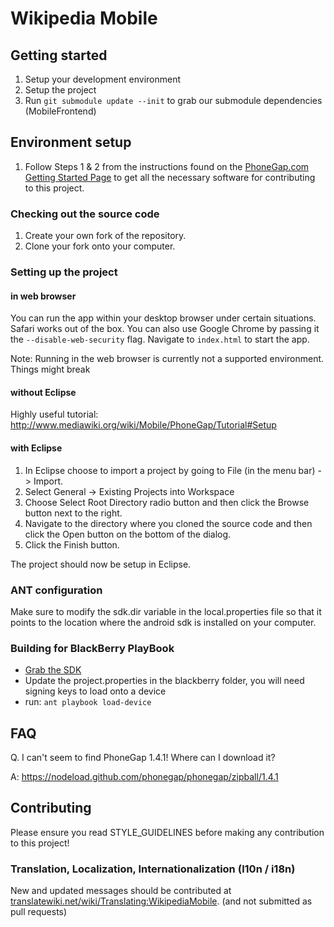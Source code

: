 # Wikipedia Mobile

## Getting started

1. Setup your development environment
2. Setup the project
3. Run `git submodule update --init` to grab our submodule dependencies (MobileFrontend)

## Environment setup

1. Follow Steps 1 & 2 from the instructions found on the [PhoneGap.com Getting Started Page][phonegap-gettingstarted] to get all the necessary software for contributing to this project.

### Checking out the source code

1. Create your own fork of the repository.
2. Clone your fork onto your computer.
                            
### Setting up the project

#### in web browser
You can run the app within your desktop browser under certain situations. Safari works out of the box. You can also use Google Chrome by passing it the `--disable-web-security` flag. Navigate to `index.html` to start the app. 

Note: Running in the web browser is currently not a supported environment. Things might break

#### without Eclipse

Highly useful tutorial:
http://www.mediawiki.org/wiki/Mobile/PhoneGap/Tutorial#Setup

#### with Eclipse

1. In Eclipse choose to import a project by going to File (in the menu bar) -> Import.
2. Select General -> Existing Projects into Workspace	
3. Choose Select Root Directory radio button and then click the Browse button next to the right. 
4. Navigate to the directory where you cloned the source code and then click the Open button on the bottom of the dialog.
5. Click the Finish button.

The project should now be setup in Eclipse.

### ANT configuration

Make sure to modify the sdk.dir variable in the local.properties file so that it points to the location where the android sdk is installed on your computer.

### Building for BlackBerry PlayBook

- [Grab the SDK][playbook-sdk]
- Update the project.properties in the blackberry folder, you will need signing keys to load onto a device
- run: `ant playbook load-device`

## FAQ
                    
Q. I can&#39;t seem to find PhoneGap 1.4.1! Where can I download it?

A: https://nodeload.github.com/phonegap/phonegap/zipball/1.4.1

## Contributing
Please ensure you read STYLE_GUIDELINES before making any contribution to this project!

### Translation, Localization, Internationalization (l10n / i18n)

New and updated messages should be contributed at [translatewiki.net/wiki/Translating:WikipediaMobile][Translating-WikipediaMobile]. (and not submitted as pull requests)

[phonegap-gettingstarted]: http://www.phonegap.com/start
[playbook-sdk]: https://bdsc.webapps.blackberry.com/html5/download/sdk
[Translating-WikipediaMobile]: https://translatewiki.net/wiki/Translating:WikipediaMobile
